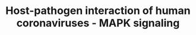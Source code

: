 ---
annotations:
- type: Pathway Ontology
  value: p38 MAPK signaling pathway
- type: Disease Ontology
  value: severe acute respiratory syndrome
- type: Disease Ontology
  value: viral infectious disease
- type: Pathway Ontology
  value: signaling pathway
authors:
- Fehrhart
- Egonw
- AlexanderPico
- Rex D A B
- Khanspers
- Marvin M2
- Mkutmon
- Eweitz
- Finterly
description: This pathway describes the activation of the human MAPK signaling system
  during human coronavirus infection. The information is based on the review of Fung
  and Liu, Figure 7 [10.1146/annurev-micro-020518-115759]. The MAPK signaling system
  is an important system to regulate response to different environmental stimuli,
  e.g. inflammation upon an infection. Their downstream effects include regulation
  of cell cycle, apoptosis, differentiation and immune response. During corona virus
  infection three MAPK signaling pathways were studied and described. The p38 pathway
  (MAPK11 - 14) leads to stimulation of apoptosis via CHOP (DDIT3) while the ERK pathway
  (MAPK1 and MAPK3) counteracts apoptosis stimulation and supports cell survival by
  stimulation of ATF2 and FOS. The JNK pathway (MAPK 8-10) inhibits cell survival
  protein BCL2 thus stimulating apoptosis but also stimulating the AP1 complex that
  leads to the production of effectors to fight the infection. The interplay of apoptosis
  stimulation and cell survival is not yet fully understood in SARS-CoV infection.
last-edited: 2021-06-22
organisms:
- Homo sapiens
redirect_from:
- /index.php/Pathway:WP4877
- /instance/WP4877
schema-jsonld:
- '@context': https://schema.org/
  '@id': https://wikipathways.github.io/pathways/WP4877.html
  '@type': Dataset
  creator:
    '@type': Organization
    name: WikiPathways
  description: This pathway describes the activation of the human MAPK signaling system
    during human coronavirus infection. The information is based on the review of
    Fung and Liu, Figure 7 [10.1146/annurev-micro-020518-115759]. The MAPK signaling
    system is an important system to regulate response to different environmental
    stimuli, e.g. inflammation upon an infection. Their downstream effects include
    regulation of cell cycle, apoptosis, differentiation and immune response. During
    corona virus infection three MAPK signaling pathways were studied and described.
    The p38 pathway (MAPK11 - 14) leads to stimulation of apoptosis via CHOP (DDIT3)
    while the ERK pathway (MAPK1 and MAPK3) counteracts apoptosis stimulation and
    supports cell survival by stimulation of ATF2 and FOS. The JNK pathway (MAPK 8-10)
    inhibits cell survival protein BCL2 thus stimulating apoptosis but also stimulating
    the AP1 complex that leads to the production of effectors to fight the infection.
    The interplay of apoptosis stimulation and cell survival is not yet fully understood
    in SARS-CoV infection.
  keywords:
  - MAP2K4
  - BCL2
  - 3b
  - MAP3K11
  - 229E infection
  - SARS
  - Innate
  - JUNB
  - MAPK12
  - synthesis
  - MAP2K3
  - RPS6KA1
  - MAP2K2
  - IFI27
  - infection
  - MAP3K4
  - MAP2K1
  - 3a
  - MAP3K1
  - SARS, MERS, 229E
  - FOS
  - and proliferation
  - VLP
  - MAPK1
  - Apoptosis
  - EIF4E
  - MAPK13
  - 'SARS, MERS, '
  - MAPK10
  - 7a
  - S
  - Protein
  - MAP2K6
  - MAP2K7
  - MAP3K10
  - BST2
  - N
  - Autophagy
  - MAPK11
  - ATF2
  - JUN
  - '6'
  - RAF1
  - 'Cell survival '
  - MAPK9
  - MAP3K9
  - MAPK8
  - SARS, 229E
  - immunity
  - IFITM3
  - IBV infection
  - RPS6KA3
  - DDIT3
  - MAPK3
  - IFITM1
  - RPS6KA2
  - IFITM2
  - MAPK14
  license: CC0
  name: Host-pathogen interaction of human coronaviruses - MAPK signaling
seo: CreativeWork
title: Host-pathogen interaction of human coronaviruses - MAPK signaling
wpid: WP4877
---